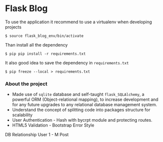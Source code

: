 # Flask Blog

To use the application it recommend to use a virtualenv when developing projects

`$ source flask_blog_env/bin/activate`

Than install all the dependency

`$ pip pip install -r requirements.txt`

It also good idea to save the dependency in `requirements.txt`

`$ pip freeze --local > requirements.txt`
### About the project

- Made use of `sqlite` database and self-taught `flask_SQLAlchemy`, a powerful ORM (Object-relational
  mapping), to increase development and for any future upgrades to any relational database management system.
- Understand the concept of splitting code into packages structure for scalability
- User Authentication - Hash with bycrpt module and protecting routes.
- HTML5 Validation - Bootstrap Error Style

DB Relationship
User 1 - M Post
